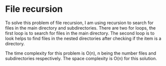 # File recursion

To solve this problem of file recursion, I am using recursion to search for files in the main directory and subdirectories. There are two for loops, the first loop is to search for files in the main directory. The second loop is to look helps to find files in the nested directories after checking if the item is a directory.

The time complexity for this problem is O(n), n being the number files and subdirectories respectively.
The space complexity is O(n) for this solution.